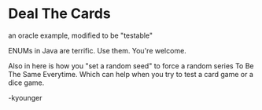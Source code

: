 # Deal The Cards

an oracle example, modified to be "testable"

ENUMs in Java are terrific. Use them. You're welcome.

Also in here is how you "set a random seed" to force a random series To Be The
Same Everytime. Which can help when you try to test a card game or a dice game.

-kyounger